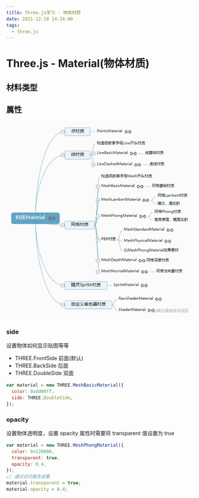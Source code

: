 ```yaml
---
title: Three.js学习 - 物体材质
date: 2021-12-10 14:24:00
tags:
  - three.js
---
```


# Three.js - Material(物体材质)

## 材料类型

## 属性

![](./images/threejs_material.png)

### side

设置物体如何显示贴图等等

- THREE.FrontSide 前面(默认)
- THREE.BackSide 后面
- THREE.DoubleSide 双面

```js
var material = new THREE.MeshBasicMaterial({
  color: 0xdd00ff,
  side: THREE.DoubleSide,
});
```

### opacity

设置物体透明度，设置 opacity 属性时需要将 transparent 值设置为 true

```js
var material = new THREE.MeshPhongMaterial({
  color: 0x220000,
  transparent: true,
  opacity: 0.4,
});
// 通过访问属性设置
material.transparent = true;
material.opacity = 0.4;
```
